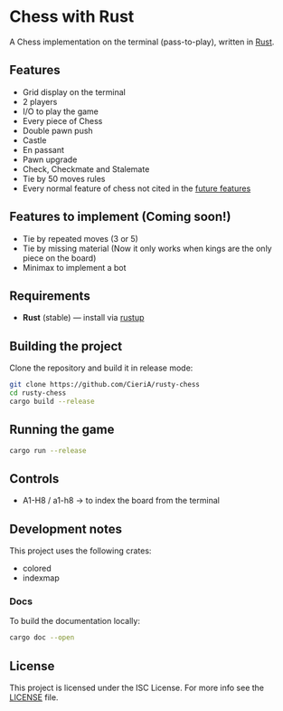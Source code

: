 # Chess with Rust
A Chess implementation on the terminal (pass-to-play), written in [Rust](https://www.rust-lang.org).

## Features
- Grid display on the terminal
- 2 players
- I/O to play the game
- Every piece of Chess
- Double pawn push
- Castle
- En passant
- Pawn upgrade
- Check, Checkmate and Stalemate
- Tie by 50 moves rules
- Every normal feature of chess not cited in the [future features](#features-to-implement-coming-soon)

## Features to implement (Coming soon!)
- Tie by repeated moves (3 or 5)
- Tie by missing material (Now it only works when kings are the only piece on the board)
- Minimax to implement a bot

## Requirements
- **Rust** (stable) — install via [rustup](https://rustup.rs)

## Building the project
Clone the repository and build it in release mode:
```bash
git clone https://github.com/CieriA/rusty-chess
cd rusty-chess
cargo build --release
```

## Running the game
```bash
cargo run --release
```

## Controls
- A1-H8 / a1-h8 → to index the board from the terminal

## Development notes
This project uses the following crates:
- colored
- indexmap

### Docs
To build the documentation locally:
```bash
cargo doc --open
```

## License
This project is licensed under the ISC License. For more info see the [LICENSE](LICENSE) file.
